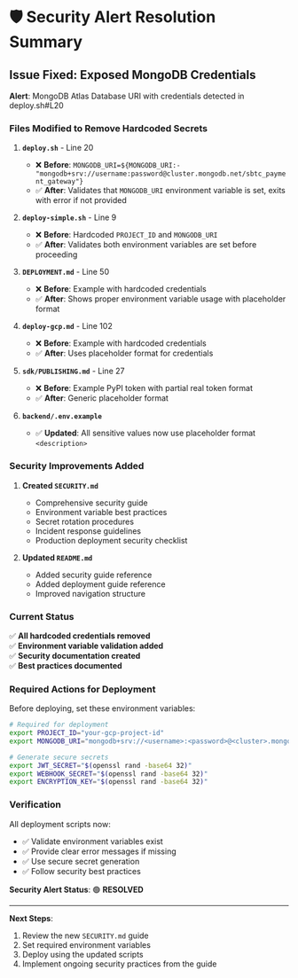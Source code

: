 # 🛡️ Security Alert Resolution Summary

## Issue Fixed: Exposed MongoDB Credentials

**Alert**: MongoDB Atlas Database URI with credentials detected in deploy.sh#L20

### Files Modified to Remove Hardcoded Secrets

1. **`deploy.sh`** - Line 20

   - ❌ **Before**: `MONGODB_URI=${MONGODB_URI:-"mongodb+srv://username:password@cluster.mongodb.net/sbtc_payment_gateway"}`
   - ✅ **After**: Validates that `MONGODB_URI` environment variable is set, exits with error if not provided

2. **`deploy-simple.sh`** - Line 9

   - ❌ **Before**: Hardcoded `PROJECT_ID` and `MONGODB_URI`
   - ✅ **After**: Validates both environment variables are set before proceeding

3. **`DEPLOYMENT.md`** - Line 50

   - ❌ **Before**: Example with hardcoded credentials
   - ✅ **After**: Shows proper environment variable usage with placeholder format

4. **`deploy-gcp.md`** - Line 102

   - ❌ **Before**: Example with hardcoded credentials
   - ✅ **After**: Uses placeholder format for credentials

5. **`sdk/PUBLISHING.md`** - Line 27

   - ❌ **Before**: Example PyPI token with partial real token format
   - ✅ **After**: Generic placeholder format

6. **`backend/.env.example`**
   - ✅ **Updated**: All sensitive values now use placeholder format `<description>`

### Security Improvements Added

1. **Created `SECURITY.md`**

   - Comprehensive security guide
   - Environment variable best practices
   - Secret rotation procedures
   - Incident response guidelines
   - Production deployment security checklist

2. **Updated `README.md`**
   - Added security guide reference
   - Added deployment guide reference
   - Improved navigation structure

### Current Status

✅ **All hardcoded credentials removed**  
✅ **Environment variable validation added**  
✅ **Security documentation created**  
✅ **Best practices documented**

### Required Actions for Deployment

Before deploying, set these environment variables:

```bash
# Required for deployment
export PROJECT_ID="your-gcp-project-id"
export MONGODB_URI="mongodb+srv://<username>:<password>@<cluster>.mongodb.net/<database>"

# Generate secure secrets
export JWT_SECRET="$(openssl rand -base64 32)"
export WEBHOOK_SECRET="$(openssl rand -base64 32)"
export ENCRYPTION_KEY="$(openssl rand -base64 32)"
```

### Verification

All deployment scripts now:

- ✅ Validate environment variables exist
- ✅ Provide clear error messages if missing
- ✅ Use secure secret generation
- ✅ Follow security best practices

**Security Alert Status**: 🟢 **RESOLVED**

---

**Next Steps**:

1. Review the new `SECURITY.md` guide
2. Set required environment variables
3. Deploy using the updated scripts
4. Implement ongoing security practices from the guide
